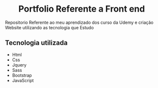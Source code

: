 <h1 align="center"> Portfolio  Referente a Front end </h1>

<div>
  <p>
    Repositorio Referente ao meu aprendizado dos curso da Udemy  e criação  Website utilizando as tecnologia que Estudo
  </p>

  <h2>Tecnologia utilizada </h2>
  <ul>
  <li> Html
  <li> Css
  <li> Jquery
  <li> Sass
  <li> Bootstrap
  <li> JavaScript
  </ul>
</div>
